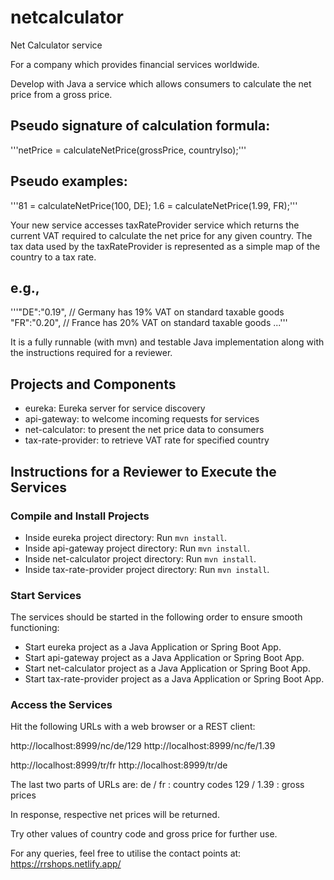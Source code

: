 # netcalculator
Net Calculator service

For a company which provides financial services worldwide.

Develop with Java a service which allows consumers to calculate the net price from a gross price.

## Pseudo signature of calculation formula:
'''netPrice = calculateNetPrice(grossPrice, countryIso);'''

## Pseudo examples:
'''81 = calculateNetPrice(100, DE);
1.6 = calculateNetPrice(1.99, FR);'''

Your new service accesses taxRateProvider service which returns the current VAT required to calculate the net price for any given country. The tax data used by the taxRateProvider is represented as a simple map of the country to a tax rate.

## e.g.,
'''"DE":"0.19", // Germany has 19% VAT on standard taxable goods
"FR":"0.20", // France has 20% VAT on standard taxable goods
...'''

It is a fully runnable (with mvn) and testable Java implementation along with the instructions required for a reviewer.

## Projects and Components
- eureka: Eureka server for service discovery
- api-gateway: to welcome incoming requests for services
- net-calculator: to present the net price data to consumers
- tax-rate-provider: to retrieve VAT rate for specified country

## Instructions for a Reviewer to Execute the Services

### Compile and Install Projects
- Inside eureka project directory: Run `mvn install`.
- Inside api-gateway project directory: Run `mvn install`.
- Inside net-calculator project directory: Run `mvn install`.
- Inside tax-rate-provider project directory: Run `mvn install`.

### Start Services
The services should be started in the following order to ensure smooth functioning:
- Start eureka project as a Java Application or Spring Boot App.
- Start api-gateway project as a Java Application or Spring Boot App.
- Start net-calculator project as a Java Application or Spring Boot App.
- Start tax-rate-provider project as a Java Application or Spring Boot App.

### Access the Services
Hit the following URLs with a web browser or a REST client:

http://localhost:8999/nc/de/129
http://localhost:8999/nc/fe/1.39

http://localhost:8999/tr/fr
http://localhost:8999/tr/de

The last two parts of URLs are:
de / fr : country codes
129 / 1.39 : gross prices

In response, respective net prices will be returned.

Try other values of country code and gross price for further use.

For any queries, feel free to utilise the contact points at:
https://rrshops.netlify.app/
